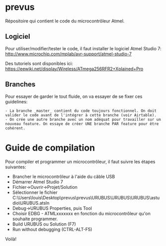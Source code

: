 # prevus
Répositoire qui contient le code du microcontrôleur Atmel.

## Logiciel

Pour utiliser/modifier/tester le code, il faut installer le logiciel Atmel Studio 7: http://www.microchip.com/mplab/avr-support/atmel-studio-7

Des tutoriels sont disponibles ici: https://eewiki.net/display/Wireless/ATmega256RFR2+Xplained+Pro

## Branches

Pour essayer de garder le tout fluide, on va essayer de se fixer ces guidelines:

	- La branche _master_ contient du code toujours fonctionnel. On doit valider le code avant de l'intégrer à cette branche (voir Airtable).
	- On crée une autre branche avec un nom adéquat pour travailler sur un nouveau feature. On essaye de créer UNE branche PAR feature pour être cohérent.

# Guide de compilation

Pour compiler et programmer un microcontrôleur, il faut suivre les étapes suivantes:

 * Brancher le microcontrôleur à l'aide du câble USB
 * Démarrer Atmel Studio 7
 * Fichier->Ouvrir->Projet/Solution
 * Sélectionner le fichier C:\Users\louis\Desktop\prevus\prevus\URUBUS\URUBUS\URUBUS\astudio\URUBUS.atsln
 * Debug->URUBUS Properties, puis Tool
 * Choisir EDBG - ATMLxxxxxxx en fonction du microcontrôleur qu'on souhaite programmer.
 * Build URUBUS ou Solution (F7)
 * Run without debugging (CTRL-ALT-F5)
 
Voilà!